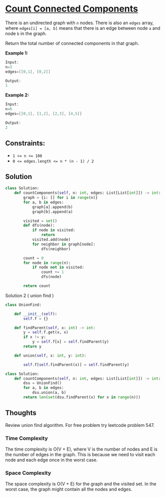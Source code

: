 # [Count Connected Components](https://neetcode.io/problems/count-connected-components)

There is an undirected graph with `n` nodes. There is also an `edges` array, where `edges[i] = [a, b]` means that there is an edge between node `a` and node `b` in the graph.

Return the total number of connected components in that graph.

**Example 1:**

```java
Input:
n=3
edges=[[0,1], [0,2]]

Output:
1
```

**Example 2:**

```java
Input:
n=6
edges=[[0,1], [1,2], [2,3], [4,5]]

Output:
2
```

## **Constraints:**

- `1 <= n <= 100`
- `0 <= edges.length <= n * (n - 1) / 2`

## Solution

```python
class Solution:
    def countComponents(self, n: int, edges: List[List[int]]) -> int:
        graph = {i: [] for i in range(n)}
        for a, b in edges:
            graph[a].append(b)
            graph[b].append(a)

        visited = set()
        def dfs(node):
            if node in visited:
                return
            visited.add(node)
            for neighbor in graph[node]:
                dfs(neighbor)

        count = 0
        for node in range(n):
            if node not in visited:
                count += 1
                dfs(node)

        return count

```

Solution 2 ( union find )

```python
class UnionFind:

    def __init__(self):
        self.f = {}

    def findParent(self, x: int) -> int:
        y = self.f.get(x, x)
        if x != y:
            y = self.f[x] = self.findParent(y)
        return y

    def union(self, x: int, y: int):

        self.f[self.findParent(x)] = self.findParent(y)

class Solution:
    def countComponents(self, n: int, edges: List[List[int]]) -> int:
        dsu = UnionFind()
        for a, b in edges:
            dsu.union(a, b)
        return len(set(dsu.findParent(x) for x in range(n)))

```

## Thoughts

Review union find algorithm. For free problem try leetcode problem 547.

### Time Complexity

The time complexity is O(V + E), where V is the number of nodes and E is the number of edges in the graph. This is because we need to visit each node and each edge once in the worst case.

### Space Complexity

The space complexity is O(V + E) for the graph and the visited set. In the worst case, the graph might contain all the nodes and edges.
